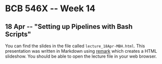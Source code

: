 # BCB 546X -- Week 14

## 18 Apr -- "Setting up Pipelines with Bash Scripts"

You can find the slides in the file called `lecture_18Apr-MBH.html`. This presentation was written in Markdown using [remark](https://remarkjs.com/#1) which creates a HTML slideshow. You should be able to open the lecture file in your web browser.